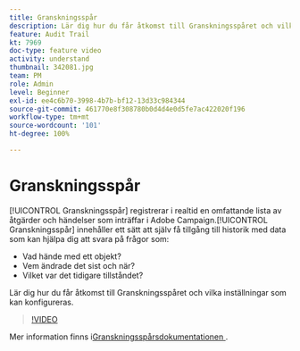 ```yaml
---
title: Granskningsspår
description: Lär dig hur du får åtkomst till Granskningsspåret och vilka inställningar som kan konfigureras.
feature: Audit Trail
kt: 7969
doc-type: feature video
activity: understand
thumbnail: 342081.jpg
team: PM
role: Admin
level: Beginner
exl-id: ee4c6b70-3998-4b7b-bf12-13d33c984344
source-git-commit: 461770e8f308780b0d4d4e0d5fe7ac422020f196
workflow-type: tm+mt
source-wordcount: '101'
ht-degree: 100%

---
```


# Granskningsspår

[!UICONTROL Granskningsspår] registrerar i realtid en omfattande lista av åtgärder och händelser som inträffar i Adobe Campaign.[!UICONTROL Granskningsspår] innehåller ett sätt att själv få tillgång till historik med data som kan hjälpa dig att svara på frågor som:

* Vad hände med ett objekt?
* Vem ändrade det sist och när?
* Vilket var det tidigare tillståndet?

Lär dig hur du får åtkomst till Granskningsspåret och vilka inställningar som kan konfigureras.

>[!VIDEO](https://video.tv.adobe.com/v/342081?quality=12)

Mer information finns i[Granskningsspårsdokumentationen ](https://experienceleague.adobe.com/docs/campaign-classic/using/monitoring-campaign-classic/production-procedures/audit-trail.html?lang=sv).
